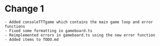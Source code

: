 # Change 1
    - Added consoleTTTgame which contains the main game loop and error functions
    - Fixed some formatting in gameboard.ts
    - Reimplemented errors in gameboard.ts using the new error function
    - Added items to TODO.md